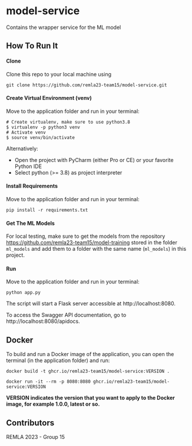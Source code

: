 # model-service
Contains the wrapper service for the ML model

## How To Run It

#### Clone

Clone this repo to your local machine using 
```
git clone https://github.com/remla23-team15/model-service.git
```

#### Create Virtual Environment (venv)
Move to  the application folder and run in your terminal:
```
# Create virtualenv, make sure to use python3.8
$ virtualenv -p python3 venv
# Activate venv
$ source venv/bin/activate
```
Alternatively:
* Open the project with PyCharm (either Pro or CE)  or your favorite Python IDE
* Select python (>= 3.8) as project interpreter

#### Install Requirements
Move to  the application folder and run in your terminal:
```
pip install -r requirements.txt
```

#### Get The ML Models
For local testing, make sure to get the models from the repository https://github.com/remla23-team15/model-training stored in the folder `ml_models` and add them to a folder with the same name (`ml_models`) in this project.

#### Run
Move to  the application folder and run in your terminal:
```
python app.py
```

The script will start a Flask server accessible at http://localhost:8080.

To access the Swagger API documentation, go to http://localhost:8080/apidocs.

## Docker
To build and run a Docker image of the application, you can open the terminal (in the application folder) and run:
```shell script
docker build -t ghcr.io/remla23-team15/model-service:VERSION .

docker run -it --rm -p 8080:8080 ghcr.io/remla23-team15/model-service:VERSION
```

**VERSION indicates the version that you want to apply to the Docker image, for example 1.0.0, latest or so.**

## Contributors

REMLA 2023 - Group 15
